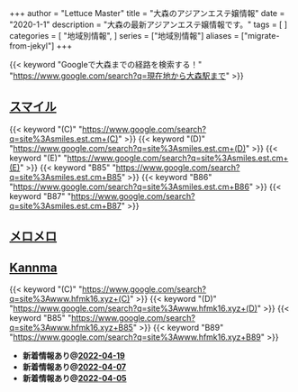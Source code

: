 +++
author = "Lettuce Master"
title = "大森のアジアンエステ嬢情報"
date = "2020-1-1"
description = "大森の最新アジアンエステ嬢情報です。"
tags = [
]
categories = [
    "地域別情報",
]
series = ["地域別情報"]
aliases = ["migrate-from-jekyl"]
+++

{{< keyword "Googleで大森までの経路を検索する！" "https://www.google.com/search?q=現在地から大森駅まで" >}}

## [スマイル](https://smiles.est.cm/)
{{< keyword "(C)" "https://www.google.com/search?q=site%3Asmiles.est.cm+(C)" >}} {{< keyword "(D)" "https://www.google.com/search?q=site%3Asmiles.est.cm+(D)" >}} {{< keyword "(E)" "https://www.google.com/search?q=site%3Asmiles.est.cm+(E)" >}} {{< keyword "B85" "https://www.google.com/search?q=site%3Asmiles.est.cm+B85" >}} {{< keyword "B86" "https://www.google.com/search?q=site%3Asmiles.est.cm+B86" >}} {{< keyword "B87" "https://www.google.com/search?q=site%3Asmiles.est.cm+B87" >}} 

## [メロメロ](http://on.mznab.com/)


## [Kannma](http://www.hfmk16.xyz/)
{{< keyword "(C)" "https://www.google.com/search?q=site%3Awww.hfmk16.xyz+(C)" >}} {{< keyword "(D)" "https://www.google.com/search?q=site%3Awww.hfmk16.xyz+(D)" >}} {{< keyword "B85" "https://www.google.com/search?q=site%3Awww.hfmk16.xyz+B85" >}} {{< keyword "B89" "https://www.google.com/search?q=site%3Awww.hfmk16.xyz+B89" >}} 

- **新着情報あり@[2022-04-19](/post/2022-04-19)**
- **新着情報あり@[2022-04-07](/post/2022-04-07)**
- **新着情報あり@[2022-04-05](/post/2022-04-05)**
